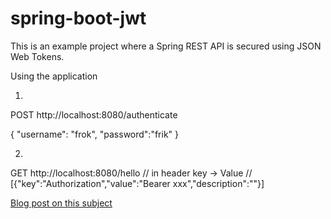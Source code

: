 # spring-boot-jwt

This is an example project where a Spring REST API is secured using JSON Web Tokens. 


Using the application

1.
POST  http://localhost:8080/authenticate

{
"username": "frok",
"password":"frik"
}

2.
GET http://localhost:8080/hello
// in header key -> Value
//          [{"key":"Authorization","value":"Bearer xxx","description":""}]



[Blog post on this subject](https://aboullaite.me/spring-boot-token-authentication-using-jwt)